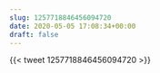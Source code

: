 ```yaml
---
slug: 1257718846456094720
date: 2020-05-05 17:08:34+00:00
draft: false
---
```


{{< tweet 1257718846456094720 >}}
